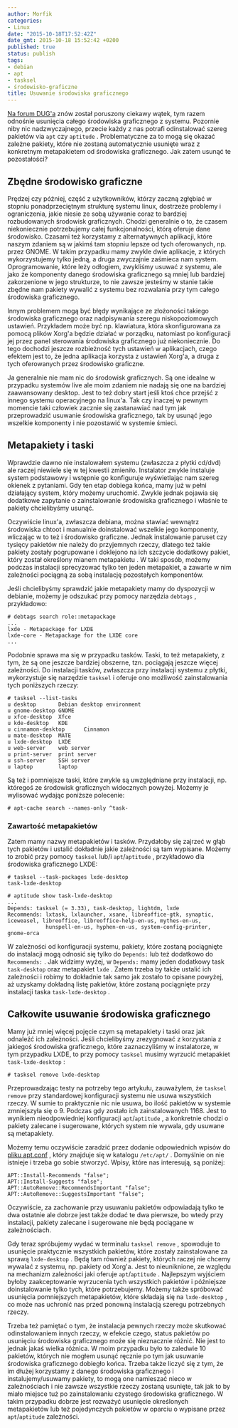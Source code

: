 ```yaml
---
author: Morfik
categories:
- Linux
date: "2015-10-18T17:52:42Z"
date_gmt: 2015-10-18 15:52:42 +0200
published: true
status: publish
tags:
- debian
- apt
- tasksel
- środowisko-graficzne
title: Usuwanie środowiska graficznego
---
```


[Na forum DUG'a][1] znów został poruszony ciekawy wątek, tym razem odnośnie usunięcia całego
środowiska graficznego z systemu. Pozornie niby nic nadzwyczajnego, przecie każdy z nas potrafi
odinstalować szereg pakietów via `apt` czy `aptitude` . Problematyczne za to mogą się okazać
zależne pakiety, które nie zostaną automatycznie usunięte wraz z konkretnym metapakietem od
środowiska graficznego. Jak zatem usunąć te pozostałości?

<!--more-->
## Zbędne środowisko graficzne

Prędzej czy później, część z użytkowników, którzy zaczną zgłębiać w stopniu ponadprzeciętnym
strukturę systemu linux, dostrzeże problemy i ograniczenia, jakie niesie ze sobą używanie coraz to
bardziej rozbudowanych środowisk graficznych. Chodzi generalnie o to, że czasem niekoniecznie
potrzebujemy całej funkcjonalności, którą oferuje dane środowisko. Czasami też korzystamy z
alternatywnych aplikacji, które naszym zdaniem są w jakimś tam stopniu lepsze od tych oferowanych,
np. przez GNOME. W takim przypadku mamy zwykle dwie aplikacje, z których wykorzystujemy tylko jedną,
a druga zwyczajnie zaśmieca nam system. Oprogramowanie, które leży odłogiem, zwykliśmy usuwać z
systemu, ale jako że komponenty danego środowiska graficznego są mniej lub bardziej zakorzenione w
jego strukturze, to nie zawsze jesteśmy w stanie takie zbędne nam pakiety wywalić z systemu bez
rozwalania przy tym całego środowiska graficznego.

Innym problemem mogą być błędy wynikające ze złożoności takiego środowiska graficznego oraz
nadpisywania szeregu niskopoziomowych ustawień. Przykładem może być np. klawiatura, która
skonfigurowana za pomocą plików Xorg'a będzie działać w porządku, natomiast po konfiguracji jej
przez panel sterowania środowiska graficznego już niekoniecznie. Do tego dochodzi jeszcze
rozbieżność tych ustawień w aplikacjach, czego efektem jest to, że jedna aplikacja korzysta z
ustawień Xorg'a, a druga z tych oferowanych przez środowisko graficzne.

Ja generalnie nie mam nic do środowisk graficznych. Są one idealne w przypadku systemów live ale
moim zdaniem nie nadają się one na bardziej zaawansowany desktop. Jest to też dobry start jeśli ktoś
chce przejść z innego systemu operacyjnego na linux'a. Tak czy inaczej w pewnym momencie taki
człowiek zacznie się zastanawiać nad tym jak przeprowadzić usuwanie środowiska graficznego, tak by
usunąć jego wszelkie komponenty i nie pozostawić w systemie śmieci.

## Metapakiety i taski

Wprawdzie dawno nie instalowałem systemu (zwłaszcza z płytki cd/dvd) ale raczej niewiele się w tej
kwestii zmieniło. Instalator zwykle instaluje system podstawowy i wstępnie go konfiguruje
wyświetlając nam szereg okienek z pytaniami. Gdy ten etap dobiega końca, mamy już w pełni
działający system, który możemy uruchomić. Zwykle jednak pojawia się dodatkowe zapytanie o
zainstalowanie środowiska graficznego i właśnie te pakiety chcielibyśmy usunąć.

Oczywiście linux'a, zwłaszcza debiana, można stawiać wewnątrz środowiska chtoot i manualnie
doinstalować wszelkie jego komponenty, wliczając w to też i środowisko graficzne. Jednak
instalowanie paruset czy tysięcy pakietów nie należy do przyjemnych rzeczy, dlatego też takie
pakiety zostały pogrupowane i doklejono na ich szczycie dodatkowy pakiet, który został określony
mianem metapakietu . W taki sposób, możemy podczas instalacji sprecyzować tylko ten jeden
metapakiet, a zawarte w nim zależności pociągną za sobą instalację pozostałych komponentów.

Jeśli chcielibyśmy sprawdzić jakie metapakiety mamy do dyspozycji w debianie, możemy je odszukać
przy pomocy narzędzia `debtags` , przykładowo:

    # debtags search role::metapackage
    ...
    lxde - Metapackage for LXDE
    lxde-core - Metapackage for the LXDE core
    ...

Podobnie sprawa ma się w przypadku tasków. Taski, to też metapakiety, z tym, że są one jeszcze
bardziej obszerne, tzn. pociągają jeszcze więcej zależności. Do instalacji tasków, zwłaszcza przy
instalacji systemu z płytki, wykorzystuje się narzędzie `tasksel` i oferuje ono możliwość
zainstalowania tych poniższych rzeczy:

    # tasksel --list-tasks
    u desktop       Debian desktop environment
    u gnome-desktop GNOME
    u xfce-desktop  Xfce
    u kde-desktop   KDE
    u cinnamon-desktop      Cinnamon
    u mate-desktop  MATE
    u lxde-desktop  LXDE
    u web-server    web server
    u print-server  print server
    u ssh-server    SSH server
    u laptop        laptop

Są też i pomniejsze taski, które zwykle są uwzględniane przy instalacji, np. któregoś ze środowisk
graficznych widocznych powyżej. Możemy je wylisować wydając poniższe polecenie:

    # apt-cache search --names-only ^task-

### Zawartość metapakietów

Zatem mamy nazwy metapakietów i tasków. Przydałoby się zajrzeć w głąb tych pakietów i ustalić
dokładnie jakie zależności są tam wypisane. Możemy to zrobić przy pomocy `tasksel` lub/i
`apt`/`aptitude` , przykładowo dla środowiska graficznego LXDE:

    # tasksel --task-packages lxde-desktop
    task-lxde-desktop

    # aptitude show task-lxde-desktop
    ...
    Depends: tasksel (= 3.33), task-desktop, lightdm, lxde
    Recommends: lxtask, lxlauncher, xsane, libreoffice-gtk, synaptic, iceweasel, libreoffice, libreoffice-help-en-us, mythes-en-us,
                hunspell-en-us, hyphen-en-us, system-config-printer, gnome-orca

W zależności od konfiguracji systemu, pakiety, które zostaną pociągnięte do instalacji mogą odnosić
się tylko do `Depends:` lub też dodatkowo do `Recommends:` . Jak widzimy wyżej, w `Depends:` mamy
jeden dodatkowy task `task-desktop` oraz metapakiet `lxde` . Zatem trzeba by także ustalić ich
zależności i robimy to dokładnie tak samo jak zostało to opisane powyżej, aż uzyskamy dokładną
listę pakietów, które zostaną pociągnięte przy instalacji taska `task-lxde-desktop` .

## Całkowite usuwanie środowiska graficznego

Mamy już mniej więcej pojęcie czym są metapakiety i taski oraz jak odnaleźć ich zależności. Jeśli
chcielibyśmy zrezygnować z korzystania z jakiegoś środowiska graficznego, które zaznaczyliśmy w
instalatorze, w tym przypadku LXDE, to przy pomocy `tasksel` musimy wyrzucić metapakiet
`task-lxde-desktop` :

    # tasksel remove lxde-desktop

Przeprowadzając testy na potrzeby tego artykułu, zauważyłem, że `tasksel remove` przy standardowej
konfiguracji systemu nie usuwa wszystkich rzeczy. W sumie to praktycznie nic nie usuwa, bo ilość
pakietów w systemie zmniejszyła się o 9. Podczas gdy zostało ich zainstalowanych 1168. Jest to
wynikiem nieodpowiedniej konfiguracji `apt`/`aptitude` , a konkretnie chodzi o pakiety zalecane i
sugerowane, których system nie wywala, gdy usuwane są metapakiety.

Możemy temu oczywiście zaradzić przez dodanie odpowiednich wpisów do [pliku apt.conf][2] , który
znajduje się w katalogu `/etc/apt/` . Domyślnie on nie istnieje i trzeba go sobie stworzyć. Wpisy,
które nas interesują, są poniżej:

    APT::Install-Recommends "false";
    APT::Install-Suggests "false";
    APT::AutoRemove::RecommendsImportant "false";
    APT::AutoRemove::SuggestsImportant "false";

Oczywiście, za zachowanie przy usuwaniu pakietów odpowiadają tylko te dwa ostatnie ale dobrze jest
także dodać te dwa pierwsze, bo wtedy przy instalacji, pakiety zalecane i sugerowane nie będą
pociągane w zależnościach.

Gdy teraz spróbujemy wydać w terminalu `tasksel remove` , spowoduje to usunięcie praktycznie
wszystkich pakietów, które zostały zainstalowane za sprawą `lxde-desktop` . Będą tam również
pakiety, których raczej nie chcemy wywalać z systemu, np. pakiety od Xorg'a. Jest to nieuniknione,
ze względu na mechanizm zależności jaki oferuje `apt`/`aptitude` . Najlepszym wyjściem byłoby
zaakceptowanie wyrzucenia tych wszystkich pakietów i późniejsze doinstalowanie tylko tych, które
potrzebujemy. Możemy także spróbować usunięcia pomniejszych metapakietów, które składają się na
`lxde-desktop` , co może nas uchronić nas przed ponowną instalacją szeregu potrzebnych rzeczy.

Trzeba też pamiętać o tym, że instalacja pewnych rzeczy może skutkować odinstalowaniem innych
rzeczy, w efekcie czego, status pakietów po usunięciu środowiska graficznego może się nieznacznie
różnić. Nie jest to jednak jakaś wielka różnica. W moim przypadku było to zaledwie 10 pakietów,
których nie mogłem usunąć ręcznie po tym jak usuwanie środowiska graficznego dobiegło końca. Trzeba
także liczyć się z tym, że im dłużej korzystamy z danego środowiska graficznego i
instalujemy/usuwamy pakiety, to mogą one namieszać nieco w zależnościach i nie zawsze wszystkie
rzeczy zostaną usunięte, tak jak to by miało miejsce tuż po zainstalowaniu czystego środowiska
graficznego. W takim przypadku dobrze jest rozważyć usunięcie określonych metapakietów lub też
pojedynczych pakietów w oparciu o wypisane przez `apt`/`aptitude` zależności.


[1]: https://forum.dug.net.pl/viewtopic.php?id=27813
[2]: /post/konfiguracja-apt-i-aptitude-w-pliku-apt-conf/
